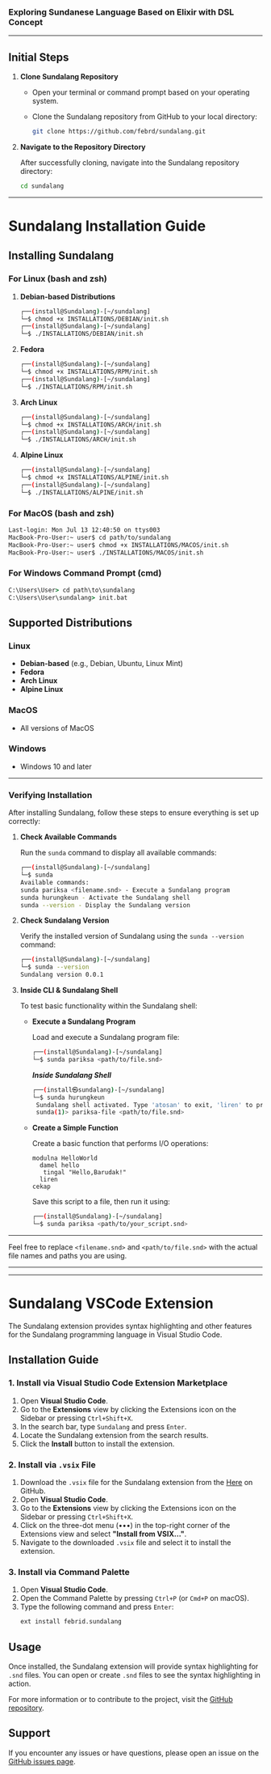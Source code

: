 ### Exploring Sundanese Language Based on Elixir with DSL Concept
<hr>


## Initial Steps

1. **Clone Sundalang Repository**
   - Open your terminal or command prompt based on your operating system.
   - Clone the Sundalang repository from GitHub to your local directory:

     ```bash
     git clone https://github.com/febrd/sundalang.git
     ```


2. **Navigate to the Repository Directory**

   After successfully cloning, navigate into the Sundalang repository directory:

   ```bash
   cd sundalang
   ```

---

# Sundalang Installation Guide

## Installing Sundalang

### For Linux (bash and zsh)

1. **Debian-based Distributions**

   ```bash
   ┌──(install@Sundalang)-[~/sundalang]
   └─$ chmod +x INSTALLATIONS/DEBIAN/init.sh
   ┌──(install@Sundalang)-[~/sundalang]
   └─$ ./INSTALLATIONS/DEBIAN/init.sh
   ```

2. **Fedora**

   ```bash
   ┌──(install@Sundalang)-[~/sundalang]
   └─$ chmod +x INSTALLATIONS/RPM/init.sh
   ┌──(install@Sundalang)-[~/sundalang]
   └─$ ./INSTALLATIONS/RPM/init.sh
   ```

3. **Arch Linux**

   ```bash
   ┌──(install@Sundalang)-[~/sundalang]
   └─$ chmod +x INSTALLATIONS/ARCH/init.sh
   ┌──(install@Sundalang)-[~/sundalang]
   └─$ ./INSTALLATIONS/ARCH/init.sh
   ```

4. **Alpine Linux**

   ```bash
   ┌──(install@Sundalang)-[~/sundalang]
   └─$ chmod +x INSTALLATIONS/ALPINE/init.sh
   ┌──(install@Sundalang)-[~/sundalang]
   └─$ ./INSTALLATIONS/ALPINE/init.sh
   ```

### For MacOS (bash and zsh)

```bash
Last-login: Mon Jul 13 12:40:50 on ttys003
MacBook-Pro-User:~ user$ cd path/to/sundalang
MacBook-Pro-User:~ user$ chmod +x INSTALLATIONS/MACOS/init.sh
MacBook-Pro-User:~ user$ ./INSTALLATIONS/MACOS/init.sh
```

### For Windows Command Prompt (cmd)

```cmd
C:\Users\User> cd path\to\sundalang
C:\Users\User\sundalang> init.bat
```

## Supported Distributions

### Linux

- **Debian-based** (e.g., Debian, Ubuntu, Linux Mint)
- **Fedora**
- **Arch Linux**
- **Alpine Linux**

### MacOS

- All versions of MacOS

### Windows

- Windows 10 and later

---


### Verifying Installation

After installing Sundalang, follow these steps to ensure everything is set up correctly:

1. **Check Available Commands**

   Run the `sunda` command to display all available commands:

   ```bash
   ┌──(install@Sundalang)-[~/sundalang]
   └─$ sunda
   Available commands:
   sunda pariksa <filename.snd> - Execute a Sundalang program 
   sunda hurungkeun - Activate the Sundalang shell
   sunda --version - Display the Sundalang version
   ```

2. **Check Sundalang Version**

   Verify the installed version of Sundalang using the `sunda --version` command:

   ```bash
   ┌──(install@Sundalang)-[~/sundalang]
   └─$ sunda --version
   Sundalang version 0.0.1
   ```

3. **Inside CLI & Sundalang Shell**

   To test basic functionality within the Sundalang shell:

   - **Execute a Sundalang Program**

     Load and execute a Sundalang program file:
   
     ```bash
     ┌──(install@Sundalang)-[~/sundalang]
     └─$ sunda pariksa <path/to/file.snd>
     ```
      ***Inside Sundalang Shell***
     ```bash                      
     ┌──(install㉿sundalang)-[~/sundalang]
     └─$ sunda hurungkeun
      Sundalang shell activated. Type 'atosan' to exit, 'liren' to process buffer content, 'pariksa-file <filename>' to check and execute a file.
      sunda(1)> pariksa-file <path/to/file.snd>
     ```
   - **Create a Simple Function**

     Create a basic function that performs I/O operations:

     ```sundalang
     modulna HelloWorld
       damel hello
        tingal "Hello,Barudak!"
       liren
     cekap

     ```

     Save this script to a file, then run it using:

     ```bash
     ┌──(install@Sundalang)-[~/sundalang]
     └─$ sunda pariksa <path/to/your_script.snd>
     ```

---

Feel free to replace `<filename.snd>` and `<path/to/file.snd>` with the actual file names and paths you are using.

---
---

# Sundalang VSCode Extension

The Sundalang extension provides syntax highlighting and other features for the Sundalang programming language in Visual Studio Code.

## Installation Guide

### 1. Install via Visual Studio Code Extension Marketplace

1. Open **Visual Studio Code**.
2. Go to the **Extensions** view by clicking the Extensions icon on the Sidebar or pressing `Ctrl+Shift+X`.
3. In the search bar, type `Sundalang` and press `Enter`.
4. Locate the Sundalang extension from the search results.
5. Click the **Install** button to install the extension.

### 2. Install via `.vsix` File

1. Download the `.vsix` file for the Sundalang extension from the [Here](https://github.com/febrd/sundalang/blob/main/EXTENSION/VSCODE/sundalang-0.0.1.vsix) on GitHub.
2. Open **Visual Studio Code**.
3. Go to the **Extensions** view by clicking the Extensions icon on the Sidebar or pressing `Ctrl+Shift+X`.
4. Click on the three-dot menu (•••) in the top-right corner of the Extensions view and select **"Install from VSIX..."**.
5. Navigate to the downloaded `.vsix` file and select it to install the extension.

### 3. Install via Command Palette

1. Open **Visual Studio Code**.
2. Open the Command Palette by pressing `Ctrl+P` (or `Cmd+P` on macOS).
3. Type the following command and press `Enter`:
   ```sh
   ext install febrid.sundalang
   ```
## Usage

Once installed, the Sundalang extension will provide syntax highlighting for `.snd` files. You can open or create `.snd` files to see the syntax highlighting in action.

For more information or to contribute to the project, visit the [GitHub repository](https://github.com/febrd/sundalang/README.md).

## Support

If you encounter any issues or have questions, please open an issue on the [GitHub issues page](https://github.com/febrd/sundalang/issues).

```
